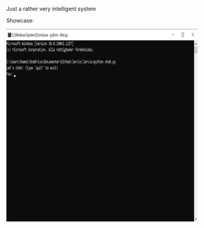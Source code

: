 Just a rather very intelligent system

Showcase:

<!DOCTYPE html>
<html lang="en">
<head>
    <meta charset="UTF-8">
    <meta http-equiv="X-UA-Compatible" content="IE=edge">
    <meta name="viewport" content="width=device-width, initial-scale=1.0">
</head>
<body>
    <img src="Images/Readme.png" alt="Showcase" width="896" height="508">
</body>
</html>